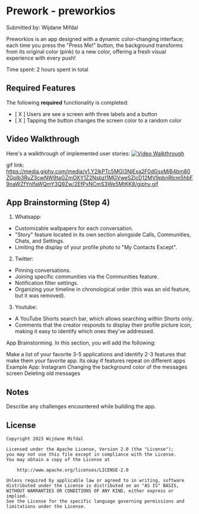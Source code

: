 # Prework - preworkios

Submitted by: Wijdane Mifdal 

Preworkios is an app designed with a dynamic color-changing interface; each time you press the "Press Me!" button, the background transforms from its original color (pink) to a new color, offering a fresh visual experience with every push! 

Time spent: 2 hours spent in total

## Required Features

The following **required** functionality is completed:

- [ X ] Users are see a screen with three labels and a button
- [ X ] Tapping the button changes the screen color to a random color
 
## Video Walkthrough

Here's a walkthrough of implemented user stories:
[![Video Walkthrough](https://media.giphy.com/media/2EfPxNCmS3We5MtKK8/giphy.gif)](https://giphy.com/gifs/2EfPxNCmS3We5MtKK8)

gif link: https://media.giphy.com/media/v1.Y2lkPTc5MGI3NjExa2F0dGsxMjB4bm80ZGplb3RuZ3cwNW9taGZmOXY1Z2NsbzI1MGVweSZlcD12MV9pbnRlcm5hbF9naWZfYnlfaWQmY3Q9Zw/2EfPxNCmS3We5MtKK8/giphy.gif
## App Brainstorming (Step 4)

1) Whatsapp:
- Customizable wallpapers for each conversation.
- "Story" feature located in its own section alongside Calls, Communities, Chats, and Settings.
- Limiting the display of your profile photo to "My Contacts Except".
  
2) Twitter:
- Pinning conversations.
- Joining specific communities via the Communities feature.
- Notification filter settings.
- Organizing your timeline in chronological order (this was an old feature, but it was removed).
  
3) Youtube:
- A YouTube Shorts search bar, which allows searching within Shorts only.
- Comments that the creator responds to display their profile picture icon, making it easy to identify which ones they've addressed.



App Brainstorming. In this section, you will add the following:

Make a list of your favorite 3-5 applications and identify 2-3 features that make them your favorite app. Its okay if features repeat on different apps
Example App: Instagram
Changing the background color of the messages screen
Deleting old messages



## Notes

Describe any challenges encountered while building the app.

## License

    Copyright 2023 Wijdane Mifdal

    Licensed under the Apache License, Version 2.0 (the "License");
    you may not use this file except in compliance with the License.
    You may obtain a copy of the License at

        http://www.apache.org/licenses/LICENSE-2.0

    Unless required by applicable law or agreed to in writing, software
    distributed under the License is distributed on an "AS IS" BASIS,
    WITHOUT WARRANTIES OR CONDITIONS OF ANY KIND, either express or implied.
    See the License for the specific language governing permissions and
    limitations under the License.
